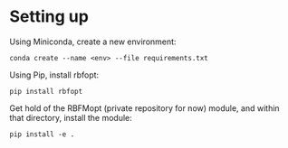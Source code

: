 # Setting up
Using Miniconda, create a new environment:

    conda create --name <env> --file requirements.txt

Using Pip, install rbfopt:

    pip install rbfopt

Get hold of the RBFMopt (private repository for now) module, and within that directory, install the module:

    pip install -e .

